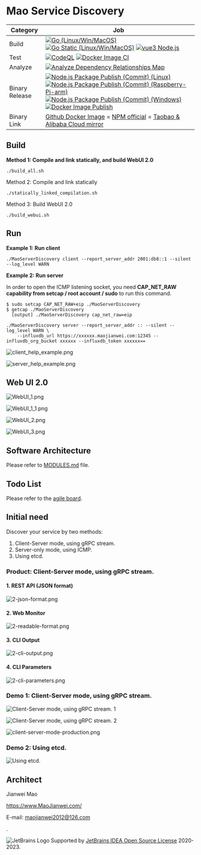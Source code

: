 # Mao Service Discovery
|Category|Job|
|---|---|
|Build|[![Go (Linux/Win/MacOS)](https://github.com/MaoJianwei/Mao_Service_Discovery/actions/workflows/go_all.yml/badge.svg)](https://github.com/MaoJianwei/Mao_Service_Discovery/actions/workflows/go_all.yml) [![Go Static (Linux/Win/MacOS)](https://github.com/MaoJianwei/Mao_Service_Discovery/actions/workflows/go_all_static.yml/badge.svg)](https://github.com/MaoJianwei/Mao_Service_Discovery/actions/workflows/go_all_static.yml) [![vue3 Node.js](https://github.com/MaoJianwei/Mao_Service_Discovery/actions/workflows/vue3-nodejs.yml/badge.svg)](https://github.com/MaoJianwei/Mao_Service_Discovery/actions/workflows/vue3-nodejs.yml)|
|Test|[![CodeQL](https://github.com/MaoJianwei/Mao_Service_Discovery/actions/workflows/codeql-analysis.yml/badge.svg)](https://github.com/MaoJianwei/Mao_Service_Discovery/actions/workflows/codeql-analysis.yml) [![Docker Image CI](https://github.com/MaoJianwei/Mao_Service_Discovery/actions/workflows/docker-image.yml/badge.svg)](https://github.com/MaoJianwei/Mao_Service_Discovery/actions/workflows/docker-image.yml) |
|Analyze|[![Analyze Dependency Relationships Map](https://github.com/MaoJianwei/Mao_Service_Discovery/actions/workflows/analyze_dependency_map.yml/badge.svg)](https://github.com/MaoJianwei/Mao_Service_Discovery/actions/workflows/analyze_dependency_map.yml)|
|Binary Release|[![Node.js Package Publish (Commit) (Linux)](https://github.com/MaoJianwei/Mao_Service_Discovery/actions/workflows/npm-publish-linux.yml/badge.svg)](https://github.com/MaoJianwei/Mao_Service_Discovery/actions/workflows/npm-publish-linux.yml) [![Node.js Package Publish (Commit) (Raspberry-Pi-arm)](https://github.com/MaoJianwei/Mao_Service_Discovery/actions/workflows/npm-publish-linux-pi-2b.yml/badge.svg)](https://github.com/MaoJianwei/Mao_Service_Discovery/actions/workflows/npm-publish-linux-pi-2b.yml) [![Node.js Package Publish (Commit) (Windows)](https://github.com/MaoJianwei/Mao_Service_Discovery/actions/workflows/npm-publish-windows.yml/badge.svg)](https://github.com/MaoJianwei/Mao_Service_Discovery/actions/workflows/npm-publish-windows.yml) [![Docker Image Publish](https://github.com/MaoJianwei/Mao_Service_Discovery/actions/workflows/docker-publish.yml/badge.svg)](https://github.com/MaoJianwei/Mao_Service_Discovery/actions/workflows/docker-publish.yml)|
|Binary Link|[Github Docker Image](https://github.com/MaoJianwei/Mao_Service_Discovery/pkgs/container/mao_service_discovery) = [NPM official](https://www.npmjs.com/package/mao-service-discovery?activeTab=versions) = [Taobao & Alibaba Cloud mirror](https://npmmirror.com/package/mao-service-discovery)|

## Build

**Method 1: Compile and link statically, and build WebUI 2.0**
```
./build_all.sh
```

Method 2: Compile and link statically
```
./statically_linked_compilation.sh
```

Method 3: Build WebUI 2.0
```
./build_webui.sh
```

## Run

**Example 1: Run client**
```
./MaoServerDiscovery client --report_server_addr 2001:db8::1 --silent --log_level WARN
```

**Example 2: Run server**

In order to open the ICMP listening socket, you need **CAP_NET_RAW capability from setcap / root account / sudo** to run this command.
```
$ sudo setcap CAP_NET_RAW+eip ./MaoServerDiscovery
$ getcap ./MaoServerDiscovery
  [output] ./MaoServerDiscovery cap_net_raw=eip
```
```
./MaoServerDiscovery server --report_server_addr :: --silent --log_level WARN \
    --influxdb_url https://xxxxxx.maojianwei.com:12345 --influxdb_org_bucket xxxxxx --influxdb_token xxxxxx==
```

![client_help_example.png](https://raw.githubusercontent.com/MaoJianwei/MaoServiceDiscovery/master/screenshot/client_help_example.png)

![server_help_example.png](https://raw.githubusercontent.com/MaoJianwei/MaoServiceDiscovery/master/screenshot/server_help_example.png)

## Web UI 2.0

![WebUI_1.png](https://raw.githubusercontent.com/MaoJianwei/MaoServiceDiscovery/master/screenshot/WebUI_1.png)

![WebUI_1_1.png](https://raw.githubusercontent.com/MaoJianwei/MaoServiceDiscovery/master/screenshot/WebUI_1_1.png)

![WebUI_2.png](https://raw.githubusercontent.com/MaoJianwei/MaoServiceDiscovery/master/screenshot/WebUI_2.png)

![WebUI_3.png](https://raw.githubusercontent.com/MaoJianwei/MaoServiceDiscovery/master/screenshot/WebUI_3.png)


## Software Architecture
Please refer to [MODULES.md](https://github.com/MaoJianwei/Mao_Service_Discovery/blob/master/MODULES.md) file.

## Todo List
Please refer to the [agile board](https://github.com/users/MaoJianwei/projects/3).

## Initial need
Discover your service by two methods:

1. Client-Server mode, using gRPC stream.
2. Server-only mode, using ICMP.
3. Using etcd.

### Product: Client-Server mode, using gRPC stream.
#### 1. REST API (JSON format)
![2-json-format.png](https://raw.githubusercontent.com/MaoJianwei/MaoServiceDiscovery/master/screenshot/2-json-format.png)

#### 2. Web Monitor
![2-readable-format.png](https://raw.githubusercontent.com/MaoJianwei/MaoServiceDiscovery/master/screenshot/2-readable-format.png)

#### 3. CLI Output
![2-cli-output.png](https://raw.githubusercontent.com/MaoJianwei/MaoServiceDiscovery/master/screenshot/2-cli-output.png)

#### 4. CLI Parameters
![2-cli-parameters.png](https://raw.githubusercontent.com/MaoJianwei/MaoServiceDiscovery/master/screenshot/2-cli-parameters.png)

### Demo 1: Client-Server mode, using gRPC stream.
![Client-Server mode, using gRPC stream. 1](https://raw.githubusercontent.com/MaoJianwei/MaoServiceDiscovery/master/screenshot/client-server-mode-1.png)

![Client-Server mode, using gRPC stream. 2](https://raw.githubusercontent.com/MaoJianwei/MaoServiceDiscovery/master/screenshot/client-server-mode-2.png)

![client-server-mode-production.png](https://raw.githubusercontent.com/MaoJianwei/MaoServiceDiscovery/master/screenshot/client-server-mode-production.png)

### Demo 2: Using etcd.
![Using etcd.](https://raw.githubusercontent.com/MaoJianwei/Mao_Service_Discovery/master/screenshot/show_using_etcd.png)

## Architect

Jianwei Mao

https://www.MaoJianwei.com/

E-mail: maojianwei2012@126.com

.

![JetBrains Logo](https://account.jetbrains.com/static/favicon.ico) Supported by [JetBrains IDEA Open Source License](https://www.jetbrains.com/?from=Mao_Service_Framework) 2020-2023. 
